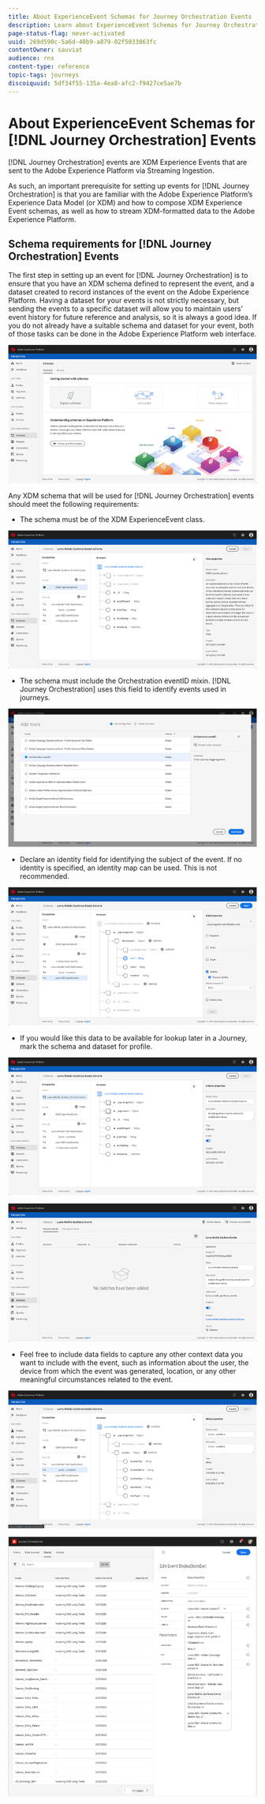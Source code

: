 ```yaml
---
title: About ExperienceEvent Schemas for Journey Orchestration Events 
description: Learn about ExperienceEvent Schemas for Journey Orchestration Events 
page-status-flag: never-activated
uuid: 269d590c-5a6d-40b9-a879-02f5033863fc
contentOwner: sauviat
audience: rns
content-type: reference
topic-tags: journeys
discoiquuid: 5df34f55-135a-4ea8-afc2-f9427ce5ae7b
---
```



# About ExperienceEvent Schemas for [!DNL Journey Orchestration] Events 

[!DNL Journey Orchestration] events are XDM Experience Events that are sent to the Adobe Experience Platform via Streaming Ingestion.

As such, an important prerequisite for setting up events for [!DNL Journey Orchestration] is that you are familiar with the Adobe Experience Platform’s Experience Data Model (or XDM) and how to compose XDM Experience Event schemas, as well as how to stream XDM-formatted data to the Adobe Experience Platform.

## Schema requirements for [!DNL Journey Orchestration] Events 

The first step in setting up an event for [!DNL Journey Orchestration] is to ensure that you have an XDM schema defined to represent the event, and a dataset created to record instances of the event on the Adobe Experience Platform. Having a dataset for your events is not strictly necessary, but sending the events to a specific dataset will allow you to maintain users’ event history for future reference and analysis, so it is always a good idea. If you do not already have a suitable schema and dataset for your event, both of those tasks can be done in the Adobe Experience Platform web interface. 

![](../assets/schema1.png)

Any XDM schema that will be used for [!DNL Journey Orchestration] events should meet the following requirements:  

* The schema must be of the XDM ExperienceEvent class. 

![](../assets/schema2.png)

* The schema must include the Orchestration eventID mixin. [!DNL Journey Orchestration] uses this field to identify events used in journeys.

![](../assets/schema3.png)

* Declare an identity field for identifying the subject of the event. If no identity is specified, an identity map can be used. This is not recommended.

![](../assets/schema4.png)

* If you would like this data to be available for lookup later in a Journey, mark the schema and dataset for profile. 

![](../assets/schema5.png)

![](../assets/schema6.png)

* Feel free to include data fields to capture any other context data you want to include with the event, such as information about the user, the device from which the event was generated, location, or any other meaningful circumstances related to the event. 

![](../assets/schema7.png)

![](../assets/schema8.png)
